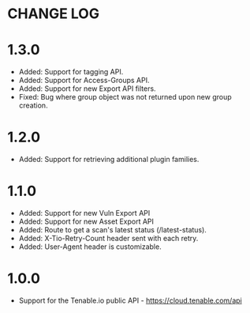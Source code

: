 CHANGE LOG
=========

1.3.0
==========

* Added: Support for tagging API.
* Added: Support for Access-Groups API.
* Added: Support for new Export API filters.
* Fixed: Bug where group object was not returned upon new group creation.

1.2.0
==========

* Added: Support for retrieving additional plugin families.

1.1.0
==========

* Added: Support for new Vuln Export API
* Added: Support for new Asset Export API
* Added: Route to get a scan's latest status (/latest-status).
* Added: X-Tio-Retry-Count header sent with each retry.
* Added: User-Agent header is customizable.

1.0.0
==========

* Support for the Tenable.io public API - https://cloud.tenable.com/api
